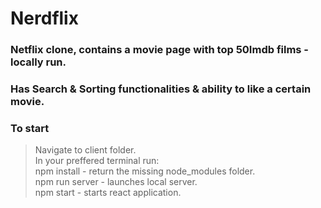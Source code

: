 # Nerdflix 

### Netflix clone, contains a movie page with top 50Imdb films - locally run.
### Has Search & Sorting functionalities & ability to like a certain movie. 

### To start
> Navigate to client folder.
> <br/>
> In your preffered terminal run:
> <br/>
> npm install - return the missing node_modules folder.
> <br/>
> npm run server - launches local server.
> <br/>
> npm start - starts react application. 
